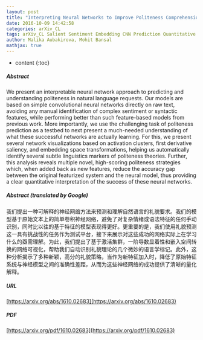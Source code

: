 ```yaml
---
layout: post
title: "Interpreting Neural Networks to Improve Politeness Comprehension"
date: 2016-10-09 14:42:58
categories: arXiv_CL
tags: arXiv_CL Salient Sentiment Embedding CNN Prediction Quantitative
author: Malika Aubakirova, Mohit Bansal
mathjax: true
---
```


* content
{:toc}

##### Abstract
We present an interpretable neural network approach to predicting and understanding politeness in natural language requests. Our models are based on simple convolutional neural networks directly on raw text, avoiding any manual identification of complex sentiment or syntactic features, while performing better than such feature-based models from previous work. More importantly, we use the challenging task of politeness prediction as a testbed to next present a much-needed understanding of what these successful networks are actually learning. For this, we present several network visualizations based on activation clusters, first derivative saliency, and embedding space transformations, helping us automatically identify several subtle linguistics markers of politeness theories. Further, this analysis reveals multiple novel, high-scoring politeness strategies which, when added back as new features, reduce the accuracy gap between the original featurized system and the neural model, thus providing a clear quantitative interpretation of the success of these neural networks.

##### Abstract (translated by Google)
我们提出一种可解释的神经网络方法来预测和理解自然语言的礼貌要求。我们的模型基于原始文本上的简单卷积神经网络，避免了对复杂情绪或语法特征的任何手动识别，同时比以往的基于特征的模型表现得更好。更重要的是，我们使用礼貌预测这一具有挑战性的任务作为测试平台，接下来展示对这些成功的网络实际上在学习什么的亟需理解。为此，我们提出了基于激活集群，一阶导数显着性和嵌入空间转换的网络可视化，帮助我们自动识别礼貌理论的几个微妙的语言学标记。此外，这种分析揭示了多种新颖，高分的礼貌策略，当作为新特征加入时，降低了原始特征系统与神经模型之间的准确性差距，从而为这些神经网络的成功提供了清晰的量化解释。

##### URL
[https://arxiv.org/abs/1610.02683](https://arxiv.org/abs/1610.02683)

##### PDF
[https://arxiv.org/pdf/1610.02683](https://arxiv.org/pdf/1610.02683)


